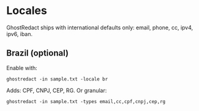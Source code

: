 # Locales
GhostRedact ships with international defaults only: email, phone, cc, ipv4, ipv6, iban.
## Brazil (optional)
Enable with:
```
ghostredact -in sample.txt -locale br
```
Adds: CPF, CNPJ, CEP, RG.
Or granular:
```
ghostredact -in sample.txt -types email,cc,cpf,cnpj,cep,rg
```
